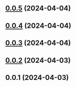 

## [0.0.5](https://gitlab.qonto.co/npm-packages/react-migration-toolkit/compare/v0.0.4...v0.0.5) (2024-04-04)

## [0.0.4](https://gitlab.qonto.co/npm-packages/react-migration-toolkit/compare/v0.0.3...v0.0.4) (2024-04-04)

## [0.0.3](https://gitlab.qonto.co/npm-packages/react-migration-toolkit/compare/v0.0.2...v0.0.3) (2024-04-04)

## [0.0.2](https://gitlab.qonto.co/npm-packages/react-migration-toolkit/compare/v0.0.1...v0.0.2) (2024-04-03)

## 0.0.1 (2024-04-03)
